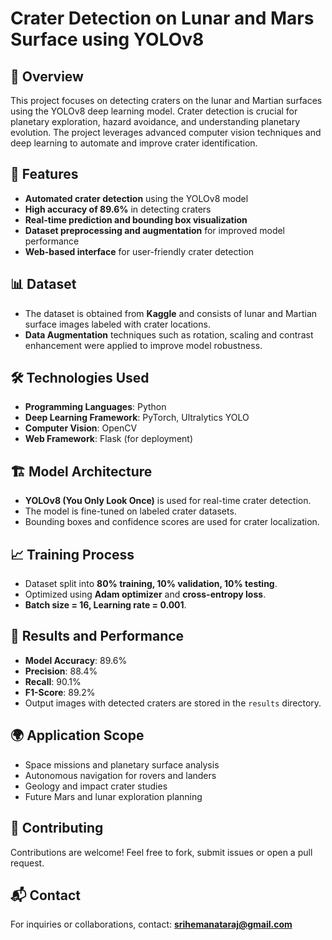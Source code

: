 # Crater Detection on Lunar and Mars Surface using YOLOv8

## 📌 Overview
This project focuses on detecting craters on the lunar and Martian surfaces using the YOLOv8 deep learning model. Crater detection is crucial for planetary exploration, hazard avoidance, and understanding planetary evolution. The project leverages advanced computer vision techniques and deep learning to automate and improve crater identification.

## 🚀 Features
- **Automated crater detection** using the YOLOv8 model
- **High accuracy of 89.6%** in detecting craters
- **Real-time prediction and bounding box visualization**
- **Dataset preprocessing and augmentation** for improved model performance
- **Web-based interface** for user-friendly crater detection

## 📊 Dataset
- The dataset is obtained from **Kaggle** and consists of lunar and Martian surface images labeled with crater locations.
- **Data Augmentation** techniques such as rotation, scaling and contrast enhancement were applied to improve model robustness.

## 🛠️ Technologies Used
- **Programming Languages**: Python
- **Deep Learning Framework**: PyTorch, Ultralytics YOLO
- **Computer Vision**: OpenCV
- **Web Framework**: Flask (for deployment)

## 🏗️ Model Architecture
- **YOLOv8 (You Only Look Once)** is used for real-time crater detection.
- The model is fine-tuned on labeled crater datasets.
- Bounding boxes and confidence scores are used for crater localization.

## 📈 Training Process
- Dataset split into **80% training, 10% validation, 10% testing**.
- Optimized using **Adam optimizer** and **cross-entropy loss**.
- **Batch size = 16, Learning rate = 0.001**.

## 🎯 Results and Performance
- **Model Accuracy**: 89.6%
- **Precision**: 88.4%
- **Recall**: 90.1%
- **F1-Score**: 89.2%
- Output images with detected craters are stored in the `results` directory.

## 🌍 Application Scope
- Space missions and planetary surface analysis
- Autonomous navigation for rovers and landers
- Geology and impact crater studies
- Future Mars and lunar exploration planning

## 🤝 Contributing
Contributions are welcome! Feel free to fork, submit issues or open a pull request.

## 📬 Contact
For inquiries or collaborations, contact: **srihemanataraj@gmail.com**


